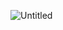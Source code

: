 ![Untitled](https://user-images.githubusercontent.com/56549800/150778267-d3c886e0-f825-4f37-9286-962b5d1ce57c.png)
